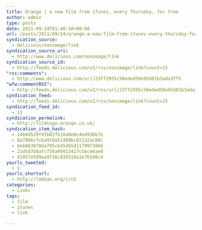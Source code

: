 ```yaml
---
title: Orange | a new film from iTunes, every Thursday, for free
author: admin
type: posts
date: 2011-09-24T01:48:58+00:00
url: /posts/2011/09/24/orange-a-new-film-from-itunes-every-thursday-for-free/
syndication_source:
  - Delicious/nonimage/link
syndication_source_uri:
  - http://www.delicious.com/nonimage/link
syndication_source_id:
  - http://feeds.delicious.com/v2/rss/nonimage/link?count=15
"rss:comments":
  - http://www.delicious.com/url/23ff2955c50eded50e95d81b3ada37f5
"wfw:commentRSS":
  - http://feeds.delicious.com/v2/rss/url/23ff2955c50eded50e95d81b3ada37f5
syndication_feed:
  - http://feeds.delicious.com/v2/rss/nonimage/link?count=15
syndication_feed_id:
  - 11
syndication_permalink:
  - http://filmtogo.orange.co.uk/
syndication_item_hash:
  - 14b6d529f45b82fb16a0e8c4e493bb7e
  - 0a7866cfcba919a51489bc02132ac88c
  - beb663870da795c645d65d11799f3866
  - 21d5d7b8afcf56a99913417c5bce6ae8
  - d1957e509aa9f16c83d310a1e7b5d0c4
yourls_tweeted:
  - 1
yourls_shorturl:
  - http://lobban.org/i/cb
categories:
  - Links
tags:
  - film
  - itunes
  - link

---
```

